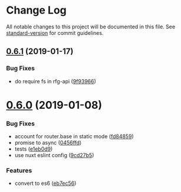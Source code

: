 # Change Log

All notable changes to this project will be documented in this file. See [standard-version](https://github.com/conventional-changelog/standard-version) for commit guidelines.

<a name="0.6.1"></a>
## [0.6.1](https://github.com/pimlie/nuxt-rfg-icon/compare/v0.6.0...v0.6.1) (2019-01-17)


### Bug Fixes

* do require fs in rfg-api ([9f93966](https://github.com/pimlie/nuxt-rfg-icon/commit/9f93966))



<a name="0.6.0"></a>
# [0.6.0](https://github.com/pimlie/nuxt-rfg-icon/compare/v0.5.0...v0.6.0) (2019-01-08)


### Bug Fixes

* account for router.base in static mode ([fd84859](https://github.com/pimlie/nuxt-rfg-icon/commit/fd84859))
* promise to async ([0456ffd](https://github.com/pimlie/nuxt-rfg-icon/commit/0456ffd))
* tests ([e1eb0d9](https://github.com/pimlie/nuxt-rfg-icon/commit/e1eb0d9))
* use nuxt eslint config ([9cd27b5](https://github.com/pimlie/nuxt-rfg-icon/commit/9cd27b5))


### Features

* convert to es6 ([eb7ec56](https://github.com/pimlie/nuxt-rfg-icon/commit/eb7ec56))
